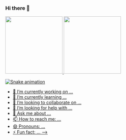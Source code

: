 ### Hi there 👋

<!--
**Lphilipex/Lphilipex** is a ✨ _special_ ✨ repository because its `README.md` (this file) appears on your GitHub profile.
<!-- Markdown -->
<div>
<a href="[https://github.com/seu-usuário-aqui](https://github.com/Lphilipex)">
<img loading="lazy" height="180em" src="https://github-readme-stats.vercel.app/api/top-langs/?username=Lphilipex&layout=compact&langs_count=7&theme=dracula"/>
<img loading="lazy" height="180em" src="https://github-readme-stats.vercel.app/api?username=Lphilipex&show_icons=true&theme=dracula&include_all_commits=true&count_private=true"/>
</div>


![Snake animation](https://github.com/Lphilipex/blob/output/github-contribution-grid-snake.svg)
- 🔭 I’m currently working on ...
- 🌱 I’m currently learning ...
- 👯 I’m looking to collaborate on ...
- 🤔 I’m looking for help with ...
- 💬 Ask me about ...
- 📫 How to reach me: ...
- 😄 Pronouns: ...
- ⚡ Fun fact: ...
-->
